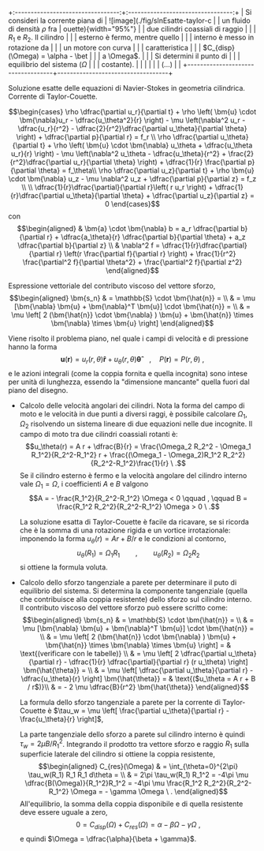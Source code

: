 +:---------------------------------:+:---------------------------------:+
| Si consideri la corrente piana di | ![image](./fig/slnEsatte-taylor-c |
| un fluido di densità $\rho$ fra   | ouette){width="95%"}              |
| due cilindri coassiali di raggio  |                                   |
| $R_1$ e $R_2$. Il cilindro        |                                   |
| esterno è fermo, mentre quello    |                                   |
| interno è messo in rotazione da   |                                   |
| un motore con curva               |                                   |
| caratteristica                    |                                   |
| $C_{disp}(\Omega) = \alpha - \bet |                                   |
| a \Omega$.                        |                                   |
| Si determini il punto di          |                                   |
| equilibrio del sistema ($\Omega$  |                                   |
| costante).                        |                                   |
|                                   |                                   |
| (...)                             |                                   |
+-----------------------------------+-----------------------------------+

Soluzione esatte delle equazioni di Navier-Stokes in geometria
cilindrica. Corrente di Taylor-Couette.

$$\begin{cases}
    \rho \dfrac{\partial u_r}{\partial t}
    + \rho \left( \bm{u} \cdot \bm{\nabla}u_r - \dfrac{u_\theta^2}{r} \right)
    - \mu \left(\nabla^2 u_r 
       - \dfrac{u_r}{r^2} 
       - \dfrac{2}{r^2}\dfrac{\partial u_\theta}{\partial \theta} \right)  
       + \dfrac{\partial p}{\partial r} = f_r \\
    \rho \dfrac{\partial u_\theta}{\partial t}
    + \rho \left( \bm{u} \cdot \bm{\nabla} u_\theta + \dfrac{u_\theta u_r}{r} \right)
    - \mu \left(\nabla^2 u_\theta 
       - \dfrac{u_\theta}{r^2} 
       + \frac{2}{r^2}\dfrac{\partial u_r}{\partial \theta}  \right) 
    + \dfrac{1}{r} \frac{\partial p}{\partial \theta} = f_\theta\\
    \rho \dfrac{\partial u_z}{\partial t}
    + \rho \bm{u} \cdot \bm{\nabla} u_z
    - \mu \nabla^2 u_z
    + \dfrac{\partial p}{\partial z} = f_z \\ \\
    \dfrac{1}{r}\dfrac{\partial}{\partial r}\left( r u_r \right) 
    + \dfrac{1}{r}\dfrac{\partial u_\theta}{\partial \theta} 
    + \dfrac{\partial u_z}{\partial z} = 0
  \end{cases}$$ con $$\begin{aligned}
  & \bm{a} \cdot \bm{\nabla} b = a_r \dfrac{\partial b}{\partial r} 
     + \dfrac{a_\theta}{r} \dfrac{\partial b}{\partial \theta}  
     + a_z \dfrac{\partial b}{\partial z} \\
  & \nabla^2 f = \dfrac{1}{r}\dfrac{\partial}{\partial r}
                      \left(r \frac{\partial f}{\partial r} \right) +
               \frac{1}{r^2} \frac{\partial^2 f}{\partial \theta^2} + 
               \frac{\partial^2 f}{\partial z^2} 
  \end{aligned}$$

Espressione vettoriale del contributo viscoso del vettore sforzo,
$$\begin{aligned}
  \bm{s_n} & = \mathbb{S} \cdot \bm{\hat{n}} = \\
           & = \mu [\bm{\nabla} \bm{u} + \bm{\nabla}^T \bm{u}] \cdot \bm{\hat{n}} = \\
           & = \mu \left[ 2 (\bm{\hat{n}} \cdot \bm{\nabla} ) \bm{u} + \bm{\hat{n}} \times \bm{\nabla} \times \bm{u}  \right]
\end{aligned}$$

Viene risolto il problema piano, nel quale i campi di velocità e di
pressione hanno la forma
$$\bm{u}(\bm{r}) = u_r(r,\theta) \bm{\hat{r}} + u_{\theta}(r,\theta) \bm{\hat{\theta}} \quad , \quad P(\bm{r}) = P(r,\theta) \ ,$$
e le azioni integrali (come la coppia fornita e quella incognita) sono
intese per unità di lunghezza, essendo la "dimensione mancante" quella
fuori dal piano del disegno.

-   Calcolo delle velocità angolari dei cilindri. Nota la forma del
    campo di moto e le velocità in due punti a diversi raggi, è
    possibile calcolare $\Omega_1$, $\Omega_2$ risolvendo un sistema
    lineare di due equazioni nelle due incognite. Il campo di moto tra
    due cilindri coassiali rotanti è:
    $$u_\theta(r) = A r + \dfrac{B}{r} = \frac{\Omega_2 R_2^2 - \Omega_1 R_1^2}{R_2^2-R_1^2} r +
       \frac{(\Omega_1 - \Omega_2)R_1^2 R_2^2}{R_2^2-R_1^2}\frac{1}{r} \ .$$
    Se il cilindro esterno è fermo e la velocità angolare del cilindro
    interno vale $\Omega_1 = \Omega$, i coefficienti $A$ e $B$ valgono
    $$A = - \frac{R_1^2}{R_2^2-R_1^2} \Omega  < 0 \qquad , \qquad B = \frac{R_1^2 R_2^2}{R_2^2-R_1^2} \Omega > 0 \ .$$

    La soluzione esatta di Taylor-Couette è facile da ricavare, se si
    ricorda che è la somma di una rotazione rigida e un vortice
    irrotazionale: imponendo la forma $u_\theta (r) = A r + B/r$ e le
    condizioni al contorno,
    $$u_{\theta}(R_1) = \Omega_1 R_1 \qquad , \qquad  u_{\theta}(R_2) = \Omega_2 R_2$$
    si ottiene la formula voluta.

-   Calcolo dello sforzo tangenziale a parete per determinare il puto di
    equilibrio del sistema. Si determina la componente tangenziale
    (quella che contribuisce alla coppia resistente) dello sforzo sul
    cilindro interno. Il contributo viscoso del vettore sforzo può
    essere scritto come: $$\begin{aligned}
      \bm{s_n} & = \mathbb{S} \cdot \bm{\hat{n}} = \\
               & = \mu [\bm{\nabla} \bm{u} + \bm{\nabla}^T \bm{u}] \cdot \bm{\hat{n}} = \\
               & = \mu \left[ 2 (\bm{\hat{n}} \cdot \bm{\nabla} ) \bm{u} + \bm{\hat{n}} \times \bm{\nabla} \times \bm{u}  \right] = &  \text{(verificare con le tabelle)} \\
               & = \mu \left[ 2 \dfrac{\partial u_\theta}{\partial r} - \dfrac{1}{r} 
        \dfrac{\partial}{\partial r} (r u_\theta) \right] \bm{\hat{\theta}} = \\
               & = \mu \left[ \dfrac{\partial u_\theta}{\partial r} - \dfrac{u_\theta}{r} \right] \bm{\hat{\theta}} = &  \text{($u_\theta = A r + B / r$)}\\
               & = - 2 \mu \dfrac{B}{r^2} \bm{\hat{\theta}} 
    \end{aligned}$$

    La formula dello sforzo tangenziale a parete per la corrente di
    Taylor-Couette è
    $\tau_w = \mu \left[ \frac{\partial u_\theta}{\partial r} - \frac{u_\theta}{r} \right]$,

    La parte tangenziale dello sforzo a parete sul cilindro interno è
    quindi $\tau_w = 
    2 \mu {B}/{R_1^2}$. Integrando il prodotto tra vettore sforzo e
    raggio $R_1$ sulla superficie laterale del cilindro si ottiene la
    coppia resistente, $$\begin{aligned}
     C_{res}(\Omega) & = \int_{\theta=0}^{2\pi} \tau_w(R_1) R_1 R_1 d\theta  = \\ & = 2\pi \tau_w(R_1) R_1^2 = -4\pi \mu \dfrac{B(\Omega)}{R_1^2}R_1^2 =  -4\pi \mu  \frac{R_1^2 R_2^2}{R_2^2-R_1^2} \Omega  = - \gamma \Omega \ .
    \end{aligned}$$ All'equilibrio, la somma della coppia disponibile e
    di quella resistente deve essere uguale a zero,
    $$0 = C_{disp}(\Omega) + C_{res}(\Omega) = \alpha - \beta \Omega -  \gamma \Omega \ ,$$
    e quindi $\Omega = \dfrac{\alpha}{\beta + \gamma}$.
